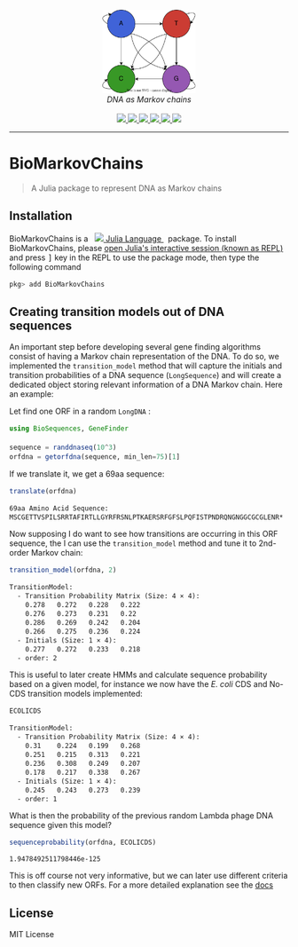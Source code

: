 <p align="center">
  <img src="docs/src/assets/logo.svg" height="150"><br/>
  <i>DNA as Markov chains</i><br/><br/>
  <a href="https://camilogarciabotero.github.io/BioMarkovChains.jl/dev/">
    <img src="https://img.shields.io/badge/documentation-online-blue.svg?logo=Julia&logoColor=white">
  </a>
  <a href="https://github.com/camilogarciabotero/BioMarkovChains.jl/releases/latest"> 
  <img src="https://img.shields.io/github/release/camilogarciabotero/BioMarkovChains.jl.svg">
    <!-- <a href="https://doi.org/10.5281/zenodo.7519184"><img src="https://zenodo.org/badge/DOI/10.5281/zenodo.7519184.svg" alt="DOI"></a>
  </a> -->
  <a href="https://app.travis-ci.com/camilogarciabotero/BioMarkovChains.jl">
    <img src="https://app.travis-ci.com/camilogarciabotero/BioMarkovChains.jl.svg?branch=main">
   <a href="https://github.com/camilogarciabotero/BioMarkovChains.jl/actions/workflows/CI.yml">
    <img src="https://github.com/camilogarciabotero/BioMarkovChains.jl/actions/workflows/CI.yml/badge.svg">
  <a href="https://github.com/camilogarciabotero/BioMarkovChains.jl/blob/main/LICENSE">
    <img src="https://img.shields.io/badge/license-MIT-green.svg">
  </a>
  <a href="https://www.repostatus.org/#wip">
    <img src="https://www.repostatus.org/badges/latest/wip.svg">
  </a>
</p>

***

# BioMarkovChains

> A Julia package to represent DNA as Markov chains

## Installation

<p>
BioMarkovChains is a &nbsp;
    <a href="https://julialang.org">
        <img src="https://raw.githubusercontent.com/JuliaLang/julia-logo-graphics/master/images/julia.ico" width="16em">
        Julia Language
    </a>
    &nbsp; package. To install BioMarkovChains,
    please <a href="https://docs.julialang.org/en/v1/manual/getting-started/">open
    Julia's interactive session (known as REPL)</a> and press <kbd>]</kbd>
    key in the REPL to use the package mode, then type the following command
</p>

```julia
pkg> add BioMarkovChains
```

## Creating transition models out of DNA sequences

An important step before developing several gene finding algorithms consist of having a Markov chain representation of the DNA. To do so, we implemented the `transition_model` method that will capture the initials and transition probabilities of a DNA sequence (`LongSequence`) and will create a dedicated object storing relevant information of a DNA Markov chain. Here an example:

Let find one ORF in a random `LongDNA` :

```julia
using BioSequences, GeneFinder

sequence = randdnaseq(10^3)
orfdna = getorfdna(sequence, min_len=75)[1]
```

If we translate it, we get a 69aa sequence:

```julia
translate(orfdna)
```

```
69aa Amino Acid Sequence:
MSCGETTVSPILSRRTAFIRTLLGYRFRSNLPTKAERSRFGFSLPQFISTPNDRQNGNGGCGCGLENR*
```

Now supposing I do want to see how transitions are occurring in this ORF sequence, the I can use the `transition_model` method and tune it to 2nd-order Markov chain:

```julia
transition_model(orfdna, 2)
```

```
TransitionModel:
  - Transition Probability Matrix (Size: 4 × 4):
    0.278	0.272	0.228	0.222
    0.276	0.273	0.231	0.22
    0.286	0.269	0.242	0.204
    0.266	0.275	0.236	0.224
  - Initials (Size: 1 × 4):
    0.277	0.272	0.233	0.218
  - order: 2
```

This is  useful to later create HMMs and calculate sequence probability based on a given model, for instance we now have the *E. coli* CDS and No-CDS transition models implemented:

```julia
ECOLICDS
```

```
TransitionModel:
  - Transition Probability Matrix (Size: 4 × 4):
    0.31	0.224	0.199	0.268
    0.251	0.215	0.313	0.221
    0.236	0.308	0.249	0.207
    0.178	0.217	0.338	0.267
  - Initials (Size: 1 × 4):
    0.245	0.243	0.273	0.239
  - order: 1
```

What is then the probability of the previous random Lambda phage DNA sequence given this model?

```julia
sequenceprobability(orfdna, ECOLICDS)
```

```
1.9478492511798446e-125
```

This is off course not very informative, but we can later use different criteria to then classify new ORFs. For a more detailed explanation see the [docs](https://camilogarciabotero.github.io/BioMarkovChains.jl/dev/biomarkovchains/)

## License

MIT License
